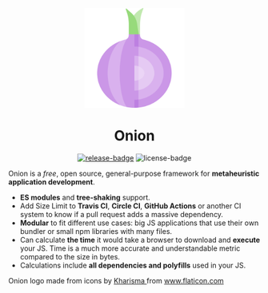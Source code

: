 <div align="center"> 
  
<img src=onion.png align="top"
     alt="Onion Logo by flaticon.com" width="200">


# Onion
  
[![release-badge]][releases]
![license-badge]
  
</div>

Onion is a *free*, open source, general-purpose framework for **metaheuristic application development**.


* **ES modules** and **tree-shaking** support.
* Add Size Limit to **Travis CI**, **Circle CI**, **GitHub Actions**
  or another CI system to know if a pull request adds a massive dependency.
* **Modular** to fit different use cases: big JS applications
  that use their own bundler or small npm libraries with many files.
* Can calculate **the time** it would take a browser
  to download and **execute** your JS. Time is a much more accurate
  and understandable metric compared to the size in bytes.
* Calculations include **all dependencies and polyfills**
  used in your JS.
  
<div> Onion logo made from icons by <a href="https://www.flaticon.com/authors/kharisma" title="Kharisma"> Kharisma </a> from <a href="https://www.flaticon.com/" title="Flaticon">www.flaticon.com</a></div>


[release-badge]: https://img.shields.io/github/v/release/OnionFramework/onion?color=blueviolet
[releases]: https://github.com/OnionFramework/onion/releases
[license-badge]: https://img.shields.io/github/license/OnionFramework/onion?color=blue
[license]: https://github.com/OnionFramework/onion/onion/blob/main/LICENSE
[logo]: https://github.com/OnionFramework/onion/blob/main/onion.png

